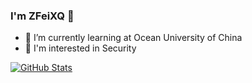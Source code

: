 ### I'm ZFeiXQ 👋

- 🌱 I’m currently learning at Ocean University of China
- 🤔 I'm interested in Security

<!--
**ZFeiXQ/ZFeiXQ** is a ✨ _special_ ✨ repository because its `README.md` (this file) appears on your GitHub profile.

Here are some ideas to get you started:

- 🔭 I’m currently working on ...
- 🌱 I’m currently learning ...
- 👯 I’m looking to collaborate on ...
- 🤔 I’m looking for help with ...
- 💬 Ask me about ...
- 📫 How to reach me: ...
- 😄 Pronouns: ...
- ⚡ Fun fact: ...
<a href="https://github.com/ZFeiXQ">
  <img align="center" alt="Top Langs" src="https://github-readme-stats.vercel.app/api/top-langs/?username=ZFeiXQ&layout=compact" />
</a>
-->

<a href="https://github.com/ZFeiXQ">
  <img align="center" alt="GitHub Stats" src="https://github-readme-stats.vercel.app/api?username=ZFeiXQ&show_icons=true&include_all_commits=true" />
</a>
